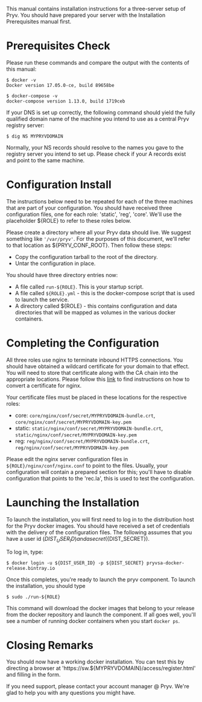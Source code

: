 
This manual contains installation instructions for a three-server setup of Pryv.
You should have prepared your server with the Installation Prerequisites manual
first. 

# Prerequisites Check

Please run these commands and compare the output with the contents of this
manual: 

    $ docker -v
    Docker version 17.05.0-ce, build 89658be
    
    $ docker-compose -v
    docker-compose version 1.13.0, build 1719ceb
    
If your DNS is set up correctly, the following command should yield the fully
qualified domain name of the machine you intend to use as a central Pryv
registry server: 

    $ dig NS MYPRYVDOMAIN
    
Normally, your NS records should resolve to the names you gave to the registry
server you intend to set up. Please check if your A records exist and point to
the same machine. 
    
# Configuration Install

The instructions below need to be repeated for each of the three machines that
are part of your configuration. You should have received three configuration
files, one for each role: 'static', 'reg', 'core'. We'll use the placeholder
${ROLE} to refer to these roles below. 

Please create a directory where all your Pryv data should live. We suggest
something like `'/var/pryv'`. For the purposes of this document, we'll refer to
that location as ${PRYV_CONF_ROOT}. Then follow these steps: 

  * Copy the configuration tarball to the root of the directory. 
  * Untar the configuration in place. 

You should have three directory entries now: 

  * A file called `run-${ROLE}`. This is your startup script. 
  * A file called `${ROLE}.yml` - this is the docker-compose script that is 
    used to launch the service. 
  * A directory called ${ROLE} - this contains configuration and data
    directories that will be mapped as volumes in the various docker 
    containers. 

# Completing the Configuration

All three roles use nginx to terminate inbound HTTPS connections. You should
have obtained a wildcard certificate for your domain to that effect. You will
need to store that certificate along with the CA chain into the appropriate
locations. Please follow this
[link](https://www.digicert.com/ssl-certificate-installation-nginx.htm) to find
instructions on how to convert a certificate for nginx. 

Your certificate files must be placed in these locations for the respective
roles: 

  * core: `core/nginx/conf/secret/MYPRYVDOMAIN-bundle.crt`, 
    `core/nginx/conf/secret/MYPRYVDOMAIN-key.pem`
  * static: `static/nginx/conf/secret/MYPRYVDOMAIN-bundle.crt`,
    `static/nginx/conf/secret/MYPRYVDOMAIN-key.pem`
  * reg: `reg/nginx/conf/secret/MYPRYVDOMAIN-bundle.crt`, 
    `reg/nginx/conf/secret/MYPRYVDOMAIN-key.pem`

Please edit the nginx server configuration files in
`${ROLE}/nginx/conf/nginx.conf` to point to the files. Usually, your
configuration will contain a prepared section for this; you'll have to disable
configuration that points to the 'rec.la', this is used to test the
configuration. 

# Launching the Installation

To launch the installation, you will first need to log in to the distribution
host for the Pryv docker images. You should have received a set of credentials
with the delivery of the configuration files. The following assumes that you
have a user id (${DIST_USER_ID}) and a secret (${DIST_SECRET}).

To log in, type: 

    $ docker login -u ${DIST_USER_ID} -p ${DIST_SECRET} pryvsa-docker-release.bintray.io
    
Once this completes, you're ready to launch the pryv component. To launch the
installation, you should type

    $ sudo ./run-${ROLE}
    
This command will download the docker images that belong to your release from
the docker repository and launch the component. If all goes well, you'll see a
number of running docker containers when you start `docker ps`.

# Closing Remarks

You should now have a working docker installation. You can test this by
directing a browser at 'https://sw.${MYPRYVDOMAIN}/access/register.html' and
filling in the form. 

If you need support, please contact your account manager @ Pryv. We're glad to
help you with any questions you might have. 
